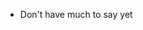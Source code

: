 - Don't have much to say yet

<!---
developerpals/developerpals is a ✨ special ✨ repository because its `README.md` (this file) appears on your GitHub profile.
You can click the Preview link to take a look at your changes.
--->
